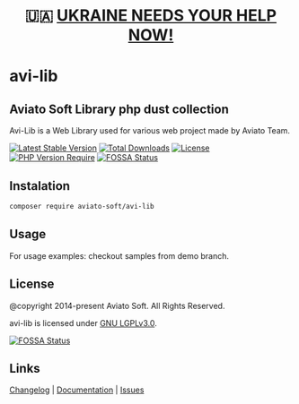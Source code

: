 <h1 align="center">🇺🇦 <a href="https://www.aviato.ro/stand-with-ukraine.htm">UKRAINE NEEDS YOUR HELP NOW!</a></h1>

# avi-lib

## Aviato Soft Library php dust collection

Avi-Lib is a Web Library used for various web project made by Aviato Team.

[![Latest Stable Version](https://poser.pugx.org/aviato-soft/avi-lib/v/stable)](https://packagist.org/packages/aviato-soft/avi-lib)
[![Total Downloads](https://poser.pugx.org/aviato-soft/avi-lib/downloads)](https://packagist.org/packages/aviato-soft/avi-lib)
[![License](https://poser.pugx.org/aviato-soft/avi-lib/license)](https://packagist.org/packages/aviato-soft/avi-lib)
[![PHP Version Require](http://poser.pugx.org/aviato-soft/avi-lib/require/php)](https://packagist.org/packages/aviato-soft/avi-lib)
[![FOSSA Status](https://app.fossa.com/api/projects/git%2Bgithub.com%2Faviato-soft%2Faviato-lib.svg?type=shield)](https://app.fossa.com/projects/git%2Bgithub.com%2Faviato-soft%2Faviato-lib?ref=badge_shield)


## Instalation
```bash
composer require aviato-soft/avi-lib
```

## Usage

For usage examples: checkout samples from demo branch.

## License
@copyright 2014-present Aviato Soft. All Rights Reserved.

avi-lib is licensed under [GNU LGPLv3.0](https://raw.githubusercontent.com/aviato-soft/aviato-lib/main/LICENSE).



[![FOSSA Status](https://app.fossa.com/api/projects/git%2Bgithub.com%2Faviato-soft%2Faviato-lib.svg?type=large)](https://app.fossa.com/projects/git%2Bgithub.com%2Faviato-soft%2Faviato-lib?ref=badge_large)

## Links

[Changelog](https://aviato-soft.github.io/aviato-lib/changelog.md)
|
[Documentation](https://aviato-soft.github.io/aviato-lib/)
|
[Issues](https://github.com/aviato-soft/aviato-lib/issues)